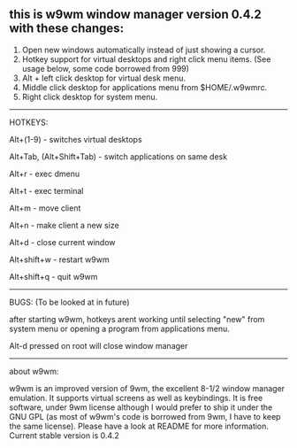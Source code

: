 this is w9wm window manager version 0.4.2 with these changes:
------------------------------------------------------------------------
1. Open new windows automatically instead of just showing a cursor.
2. Hotkey support for virtual desktops and right click menu items. (See usage below, some code borrowed from 999)
3. Alt + left click desktop for virtual desk menu.
4. Middle click desktop for applications menu from $HOME/.w9wmrc.
5. Right click desktop for system menu.


------------------------------------------------------------------------
HOTKEYS:

Alt+(1-9) - switches virtual desktops

Alt+Tab, (Alt+Shift+Tab) - switch applications on same desk

Alt+r - exec dmenu

Alt+t - exec terminal

Alt+m - move client

Alt+n - make client a new size

Alt+d - close current window

Alt+shift+w - restart w9wm

Alt+shift+q - quit w9wm


------------------------------------------------------------------------
BUGS: (To be looked at in future)

after starting w9wm, hotkeys arent working until selecting "new" from system menu or opening a program from applications menu.

Alt-d pressed on root will close window manager


------------------------------------------------------------------------
about w9wm:

w9wm is an improved version of 9wm, the excellent 8-1/2 window manager emulation. It supports virtual screens as well as keybindings.
It is free software, under 9wm license although I would prefer to ship it under the GNU GPL (as most of w9wm's code is borrowed from 9wm, I have to keep the same license). Please have a look at README for more information.
Current stable version is 0.4.2
